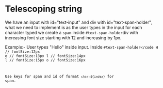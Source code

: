 # Telescoping string

We have an input with id="text-input" and div with id="text-span-holder",
what we need to implement is as the user types in the input
for each character typed we create a <code>span</code> inside <code>#text-span-holder</code>div
 with increasing font size starting with 12 and increasing by 1px.

Example:-
User types "Hello" inside input.
Inside <code>#text-span-holder</code
<span>H</span>  // fontSize:12px
<span>e</span>  // fontSize:13px
<span>l</span>  // fontSize:14px
<span>l</span>  // fontSize:15px
<span>o</span>  // fontSize:16px

Use keys for span and id of format <code>char-${index}</code> for span.

